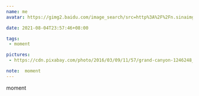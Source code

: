 ```yaml
---
name: me
avatar: https://gimg2.baidu.com/image_search/src=http%3A%2F%2Fn.sinaimg.cn%2Fsinacn17%2F0%2Fw400h400%2F20181111%2F89f9-hnstwwq6307162.jpg&refer=http%3A%2F%2Fn.sinaimg.cn&app=2002&size=f9999,10000&q=a80&n=0&g=0n&fmt=jpeg?sec=1630729931&t=e8c4135ba966d5fbfd5d30adf96551c0

date: 2021-08-04T23:57:46+08:00

tags:
 - moment

pictures: 
 - https://cdn.pixabay.com/photo/2016/03/09/11/57/grand-canyon-1246248_1280.jpg

note:  moment
---
```


moment
